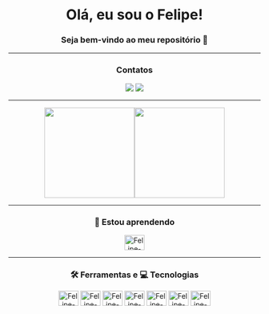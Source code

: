 <div align="center">
<h1>Olá, eu sou o Felipe!</h1>
<h3>Seja bem-vindo ao meu repositório 👋</h3>
	
<hr>
  
<h3>Contatos</h3>
  
<a href= "mailto:felipe.mont.siqueira@gmail.com" target="_blank" rel="noopener noreferrer"><img src="https://img.shields.io/badge/Gmail-D14836?style=for-the-badge&logo=gmail&logoColor=white"></a>
<a href="https://www.linkedin.com/in/felipe-siqueira-dev/" target="_blank" rel="noopener noreferrer"><img src="https://img.shields.io/badge/LinkedIn-0077B5?style=for-the-badge&logo=linkedin&logoColor=white"></a>

<hr>

<a href="https://github.com/felipe-siqueira-dev"><img height="180em" src="https://github-readme-stats.vercel.app/api?username=felipe-siqueira-dev&show_icons=true&theme=dracula&include_all_commits=true&count_private=true"/><img height="180em" src="https://github-readme-stats.vercel.app/api/top-langs/?username=felipe-siqueira-dev&layout=compact&langs_count=16&theme=dracula"/></a>  
  
<hr>
  
<h3>🌱 Estou aprendendo</h3>
       
<img align="center" alt="Felipe-JS" height="30" width="40" src="https://cdn.jsdelivr.net/gh/devicons/devicon/icons/javascript/javascript-original.svg" />
	  
<hr>
	  
<h3> 🛠️ Ferramentas e  💻 Tecnologias</h3>
  
<img align="center" alt="Felipe-C" height="30" width="40" src="https://cdn.jsdelivr.net/gh/devicons/devicon/icons/c/c-original.svg" />
<img align="center" alt="Felipe-Java" height="30" width="40" src="https://cdn.jsdelivr.net/gh/devicons/devicon/icons/java/java-original.svg" />
<img align="center" alt="Felipe-html" height="30" width="40" src="https://cdn.jsdelivr.net/gh/devicons/devicon/icons/html5/html5-original.svg" />
<img align="center" alt="Felipe-css" height="30" width="40"src="https://cdn.jsdelivr.net/gh/devicons/devicon/icons/css3/css3-original.svg" />
<img align="center" alt="Felipe-Git" height="30" width="40" src="https://cdn.jsdelivr.net/gh/devicons/devicon/icons/git/git-original.svg" />
<img align="center" alt="Felipe-Figma" height="30" width="40" src="https://cdn.jsdelivr.net/gh/devicons/devicon/icons/figma/figma-original.svg" />
<img align="center" alt="Felipe-Figma" height="30" width="40" src="https://cdn.jsdelivr.net/gh/devicons/devicon/icons/trello/trello-plain.svg" />
          
</div>
 
